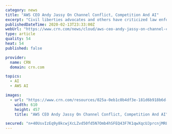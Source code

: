 ```yaml
---
category: news
title: "AWS CEO Andy Jassy On Channel Conflict, Competition And AI"
excerpt: "Civil liberties advocates and others have criticized law enforcement’s use of Amazon Rekognition, Amazon facial-recognition tool, but Jassy said technology shouldn’t be outright banned."
publishedDateTime: 2020-02-13T23:33:00Z
webUrl: "https://www.crn.com/news/cloud/aws-ceo-andy-jassy-on-channel-conflict-competition-and-ai"
type: article
quality: 54
heat: 54
published: false

provider:
  name: CRN
  domain: crn.com

topics:
  - AI
  - AWS AI

images:
  - url: "https://www.crn.com/resources/025a-0eb1c0b4df3e-181d6b918b6d-1000/jassy-andy-aws-cover.jpg"
    width: 610
    height: 457
    title: "AWS CEO Andy Jassy On Channel Conflict, Competition And AI"

secured: "n+40UsvIzEq9y8kcwjXcLZvd50fd5N7Omb4hSFEQ43F7K1qwXqcUJprcnjMRLRsF+BEgUPGVt/oQn2R9VtTrrwc1q+kYo8jjtO5OoFo81bVIJs3+Cle9nX8WK6/eFrUEhTDa/zoTiDoGLys6C70VMHnKNeGLdU6wv/8OSl2y6+GcW1RtNZhmX04gXJA3wEYARodx0wh1p3J/5LtyqRhxnnpBOzuhrDdVaDeN3PyrSFFkRD3H00CAWtUc2gwQxaaYpmhQxRBy8v4imGY8dooc7dncFLq2mZmPz+5YEkjvrIUEjWLIS4jBgqqct+B9zBvT;31Nazy/BSPAlexXGI66NAA=="
---
```


